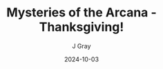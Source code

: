 ---
title: 'Mysteries of the Arcana - Thanksgiving!'
alt: 'Mysteries of the Arcana'
date: '2024-10-03'
author: 'J Gray'
artist: 'Keira'
---